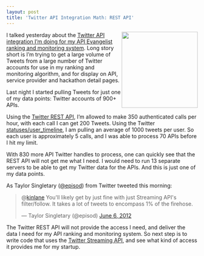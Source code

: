 ```yaml
---
layout: post
title: 'Twitter API Integration Math: REST API'
---
```

<p><img src="http://kinlane-productions.s3.amazonaws.com/twitter/twitter-bird-blue-on-white.png" alt="" width="200" align="right" /></p>
<p>I talked yesterday about the <a title="Twitter API Integration I'm doing for my API ranking and monitoring system" href="/2012/06/05/doing-the-twitter-api-integration-math/">Twitter API integration I&rsquo;m doing for my API Evangelist ranking and monitoring system</a>.  Long story short is I&rsquo;m trying to get a large volume of Tweets from a large number of Twitter accounts for use in my ranking and monitoring algorithm, and for display on API, service provider and hackathon detail pages.</p>
<p>Last night I started pulling Tweets for just one of my data points:  Twitter accounts of 900+ APIs.</p>
<p>Using the <a title="Twitter REST API" href="https://dev.twitter.com/docs/api">Twitter REST API</a>, I&rsquo;m allowed to make 350 authenticated calls per hour, with each call I can get 200 Tweets.  Using the Twitter <a href="https://dev.twitter.com/docs/api/1/get/statuses/user_timeline">statuses/user_timeline</a>, I am pulling an average of 1000 tweets per user.  So each user is approximately 5 calls, and I was able to process 70 APIs before I hit my limit.</p>
<p>With 830 more API Twitter handles to process, one can quickly see that the REST API will not get me what I need.  I would need to run 13 separate servers to be able to get my Twitter data for the APIs.  And this is just one of my data points.</p>
<p>As Taylor Singletary (<a title="@episod" href="https://twitter.com/#!/episod">@episod</a>) from Twitter tweeted this morning:</p>
<blockquote class="twitter-tweet">
<p>@<a href="https://twitter.com/kinlane">kinlane</a> You'll likely get by just fine with just Streaming API's filter/follow. It takes a lot of tweets to encompass 1% of the firehose.</p>
&mdash; Taylor Singletary (@episod) <a href="https://twitter.com/episod/status/210400888928481281">June 6, 2012</a></blockquote>
<script src="http://platform.twitter.com/widgets.js"></script>
<p>The Twitter REST API will not provide the access I need, and deliver the data I need for my API ranking and monitoring system.  So next step is to write code that uses the <a href="https://dev.twitter.com/docs/streaming-apis">Twitter Streaming API</a>, and see what kind of access it provides me for my startup.</p>
